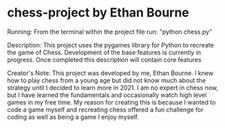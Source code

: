 # chess-project by Ethan Bourne

Running:
From the terminal within the project file run: "python chess.py"

Description:
This project uses the pygames library for Python to recreate the game of Chess.
Development of the base features is currently in progress.
Once completed this description will contain core features

Creator's Note:
This project was developed by me, Ethan Bourne. I knew how to play chess from a young age but did not know much
about the strategy until I decided to learn more in 2021. I am no expert in chess now, but I have learned the
fundamentals and occasionally watch high level games in my free time. My reason for creating this is because I
wanted to code a game myself and recreating chess offered a fun challenge for coding as well as being a game I
enjoy myself.